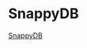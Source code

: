 # SnappyDB

[SnappyDB](https://github.com/nhachicha/SnappyDB?utm_source=android-arsenal.com&utm_medium=referral&utm_campaign=936)


